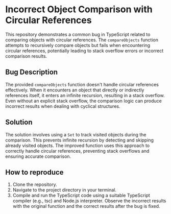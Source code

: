 # Incorrect Object Comparison with Circular References

This repository demonstrates a common bug in TypeScript related to comparing objects with circular references. The `compareObjects` function attempts to recursively compare objects but fails when encountering circular references, potentially leading to stack overflow errors or incorrect comparison results.

## Bug Description

The provided `compareObjects` function doesn't handle circular references effectively.  When it encounters an object that directly or indirectly references itself, it enters an infinite recursion, resulting in a stack overflow. Even without an explicit stack overflow, the comparison logic can produce incorrect results when dealing with cyclical structures.

## Solution

The solution involves using a `Set` to track visited objects during the comparison. This prevents infinite recursion by detecting and skipping already visited objects. The improved function uses this approach to correctly handle circular references, preventing stack overflows and ensuring accurate comparison.

## How to reproduce

1. Clone the repository.
2. Navigate to the project directory in your terminal.
3. Compile and run the TypeScript code using a suitable TypeScript compiler (e.g., tsc) and Node.js interpreter.   Observe the incorrect results with the original function and the correct results after the bug is fixed.
